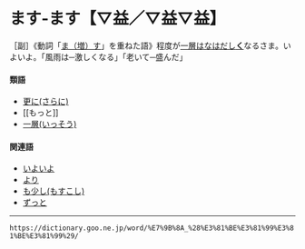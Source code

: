 # ます‐ます【▽益／▽益▽益】

［副］《動詞「[ま（増）す](ます（増す／益す）)」を重ねた語》程度が[一層](いっそう（一層）)[はなはだし**く**](はなはだしい（甚だしい）)なるさま。いよいよ。「風雨は─激しくなる」「老いて─盛んだ」

#### 類語

-   [更に(さらに)](さらに（更に）)
-   [[もっと]]
-   [一層(いっそう)](https://dictionary.goo.ne.jp/word/%E4%B8%80%E5%B1%A4/#jn-13446)

#### 関連語

-   [いよいよ](https://dictionary.goo.ne.jp/word/%E6%84%88_%28%E3%81%84%E3%82%88%E3%81%84%E3%82%88%29/#jn-15298)
-   [より](https://dictionary.goo.ne.jp/word/%E3%82%88%E3%82%8A/#jn-228483)
-   [も少し(もすこし)](https://dictionary.goo.ne.jp/word/%E3%82%82%E3%81%86%E5%B0%91%E3%81%97/#jn-218574)
-   [ずっと](https://dictionary.goo.ne.jp/word/%E3%81%9A%E3%81%A3%E3%81%A8/#jn-118810)

---
`https://dictionary.goo.ne.jp/word/%E7%9B%8A_%28%E3%81%BE%E3%81%99%E3%81%BE%E3%81%99%29/`